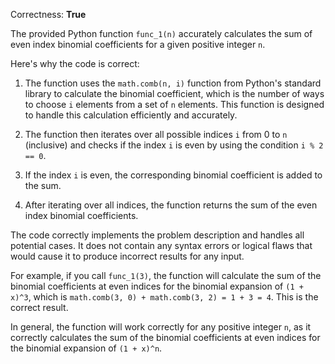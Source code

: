 Correctness: **True**

The provided Python function `func_1(n)` accurately calculates the sum of even index binomial coefficients for a given positive integer `n`. 

Here's why the code is correct:

1. The function uses the `math.comb(n, i)` function from Python's standard library to calculate the binomial coefficient, which is the number of ways to choose `i` elements from a set of `n` elements. This function is designed to handle this calculation efficiently and accurately.

2. The function then iterates over all possible indices `i` from 0 to `n` (inclusive) and checks if the index `i` is even by using the condition `i % 2 == 0`. 

3. If the index `i` is even, the corresponding binomial coefficient is added to the sum.

4. After iterating over all indices, the function returns the sum of the even index binomial coefficients.

The code correctly implements the problem description and handles all potential cases. It does not contain any syntax errors or logical flaws that would cause it to produce incorrect results for any input. 

For example, if you call `func_1(3)`, the function will calculate the sum of the binomial coefficients at even indices for the binomial expansion of `(1 + x)^3`, which is `math.comb(3, 0) + math.comb(3, 2) = 1 + 3 = 4`. This is the correct result. 

In general, the function will work correctly for any positive integer `n`, as it correctly calculates the sum of the binomial coefficients at even indices for the binomial expansion of `(1 + x)^n`.